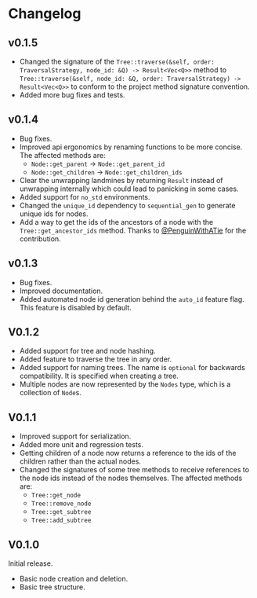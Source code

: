 # Changelog

## v0.1.5

- Changed the signature of the `Tree::traverse(&self, order: TraversalStrategy, node_id: &Q) -> Result<Vec<Q>>` method
  to `Tree::traverse(&self, node_id: &Q, order: TraversalStrategy) -> Result<Vec<Q>>` to conform to the project method
  signature convention.
- Added more bug fixes and tests.

## v0.1.4

- Bug fixes.
- Improved api ergonomics by renaming functions to be more concise. The affected methods are:
    - `Node::get_parent` -> `Node::get_parent_id`
    - `Node::get_children` -> `Node::get_children_ids`
- Clear the unwrapping landmines by returning `Result` instead of unwrapping internally which could lead to panicking in
  some cases.
- Added support for `no_std` environments.
- Changed the `unique_id` dependency to `sequential_gen` to generate unique ids for nodes.
- Add a way to get the ids of the ancestors of a node with the `Tree::get_ancestor_ids` method. Thanks to
  [@PenguinWithATie](https://github.com/PenguinWithATie) for the
  contribution.

## v0.1.3

- Bug fixes.
- Improved documentation.
- Added automated node id generation behind the `auto_id` feature flag. This feature is disabled by default.

## V0.1.2

- Added support for tree and node hashing.
- Added feature to traverse the tree in any order.
- Added support for naming trees. The name is `optional` for backwards compatibility. It is specified when creating a
  tree.
- Multiple nodes are now represented by the `Nodes` type, which is a collection of `Node`s.

## V0.1.1

- Improved support for serialization.
- Added more unit and regression tests.
- Getting children of a node now returns a reference to the ids of the children rather than the actual nodes.
- Changed the signatures of some tree methods to receive references to the node ids instead of the nodes themselves. The
  affected methods are:
    - `Tree::get_node`
    - `Tree::remove_node`
    - `Tree::get_subtree`
    - `Tree::add_subtree`

## V0.1.0

Initial release.

- Basic node creation and deletion.
- Basic tree structure.
